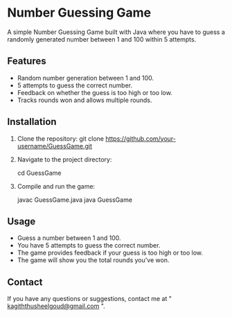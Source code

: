 # Number Guessing Game

A simple Number Guessing Game built with Java where you have to guess a randomly generated number between 1 and 100 within 5 attempts.

## Features

- Random number generation between 1 and 100.
- 5 attempts to guess the correct number.
- Feedback on whether the guess is too high or too low.
- Tracks rounds won and allows multiple rounds.

## Installation

1. Clone the repository:
   git clone https://github.com/your-username/GuessGame.git

2. Navigate to the project directory:
   
   cd GuessGame

3. Compile and run the game:
   
   javac GuessGame.java
   java GuessGame
   

## Usage

- Guess a number between 1 and 100.
- You have 5 attempts to guess the correct number.
- The game provides feedback if your guess is too high or too low.
- The game will show you the total rounds you’ve won.


## Contact

If you have any questions or suggestions, contact me at " kagiththusheelgoud@gmail.com ".
